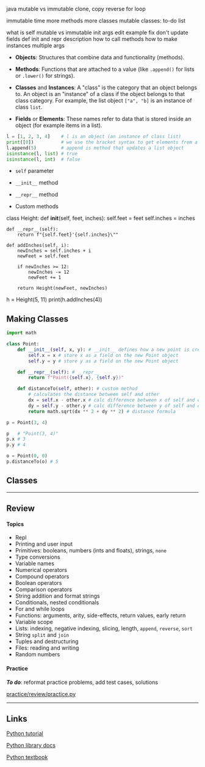 java mutable vs immutable
clone, copy
reverse for loop

immutable time
more methods
more classes
mutable classes: to-do list

what is self
mutable vs immutable
init args edit example
fix
don't update
fields def
init and repr description
how to call methods
how to make instances
multiple args

- **Objects**: Structures that combine data and functionality (methods).

- **Methods**: Functions that are attached to a value (like `.append()` for lists or `.lower()` for strings).

- **Classes** and **Instances**: A "class" is the category that an object belongs to. An object is an "instance" of a class if the object belongs to that class category. For example, the list object `["a", "b]` is an instance of class `list`.

- **Fields** or **Elements**: These names refer to data that is stored inside an object (for example items in a list).

```py
l = [1, 2, 3, 4]    # l is an object (an instance of class list)
print([0])          # we use the bracket syntax to get elements from a list
l.append(5)         # append is method that updates a list object
isinstance(l, list) # true
isinstance(l, int)  # false
```

- `self` parameter

- `__init__` method

- `__repr__` method

- Custom methods

class Height:
    def __init__(self, feet, inches):
        self.feet = feet
        self.inches = inches

    def __repr__(self):
        return f"{self.feet}'{self.inches}\""

    def addInches(self, i):
        newInches = self.inches + i
        newFeet = self.feet

        if newInches >= 12:
            newInches -= 12
            newFeet += 1

        return Height(newFeet, newInches)

h = Height(5, 11)
print(h.addInches(4))

## Making Classes

```py
import math

class Point:
    def __init__(self, x, y): # __init__ defines how a new point is created
        self.x = x # store x as a field on the new Point object 
        self.y = y # store y as a field on the new Point object

    def __repr__(self): # __repr__
        return f"Point({self.x}, {self.y})"

    def distanceTo(self, other): # custom method
        # calculates the distance between self and other
        dx = self.x - other.x # calc difference between x of self and other
        dy = self.y - other.y # calc difference between y of self and other
        return math.sqrt(dx ** 2 + dy ** 2) # distance formula

p = Point(3, 4)

p   # "Point(3, 4)"
p.x # 3
p.y # 4

o = Point(0, 0)
p.distanceTo(o) # 5
```

## Classes

----

## Review

#### Topics

- Repl
- Printing and user input
- Primitives: booleans, numbers (ints and floats), strings, `none`
- Type conversions
- Variable names
- Numerical operators
- Compound operators
- Boolean operators
- Comparison operators
- String addition and format strings
- Conditionals, nested conditionals
- For and while loops
- Functions: arguments, arity, side-effects, return values, early return
- Variable scope
- Lists: indexing, negative indexing, slicing, length, `append`, `reverse`, `sort`
- String `split` and `join`
- Tuples and destructuring
- Files: reading and writing
- Random numbers

#### Practice

***To do***: reformat practice problems, add test cases, solutions

[practice/review/practice.py](practice/review/practice.py)

----

## Links

[Python tutorial](https://docs.python.org/3/tutorial/index.html)

[Python library docs](https://docs.python.org/3/library/index.html)

[Python textbook](https://runestone.academy/ns/books/published/fopp/index.html?mode=browsing)
